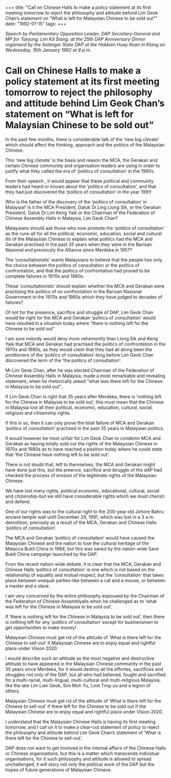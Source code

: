 +++ 
title: "Call on Chinese Halls to make a policy statement at its first meeting tomorrow to reject the philosophy and attitude behind Lim Geok Chan’s statement on “What is left for Malaysian Chinese to be sold out”"
date: "1992-01-15"
tags:
+++

_Speech by Parliamentary Opposition Leader, DAP Secretary-General and MP for Tanjung, Lim Kit Siang, at the 25th DAP Anniversary Dinner organised by the Selangor State DAP at the Hokkien Huay Kuan in Klang on Wednesday, 15th January 1992 at 8 p.m._

# Call on Chinese Halls to make a policy statement at its first meeting tomorrow to reject the philosophy and attitude behind Lim Geok Chan’s statement on “What is left for Malaysian Chinese to be sold out”

In the past few months, there is considerable talk of the ‘new big climate’ which should affect the thinking, approach and the politics of the Malaysian Chinese.</u>

This ‘new big climate’ is the basis and reason the MCA, the Gerakan and certain Chinese community and organisation leaders are using in order to justify what they called the era of ‘politics of consultation’ in the 1990s.

From their speech , it would appear that these political and community leaders had heard or known about the ‘politics of consultation’, and that they had just discovered the ‘politics of consultation’ in the year 1991!

Who is the father of the discovery of the ‘politics of consultation’ in Malaysia? Is it the MCA President, Datuk Dr.Ling Liong Sik, or the Gerakan President, Datuk Dr.Lim Keng Yaik or the Chairman of the Federation of Chinese Assembly Halls in Malaysia, Lim Geok Chan?

Malaysians should ask those who now promote the ‘politics of consultation’ as the cure-all for all the political, economic, education, social and cultural ills of the Malaysian Chinese to explain what politics had the MCA and Gerakan practised in the past 35 years when they were in the Barisan Nasional and previously the Alliance since Merdeka in 1957?

The ‘consultationists’ wants Malaysians to believe that the people has only the choice between the politics of consultation or the politics of confrontation, and that the politics of confrontation had proved to be complete failures in 1970s and 1980s.

These ‘consultationists’ should explain whether the MCA and Gerakan were practising the politics of on confrontation in the Barisan Nasional Government in the 1970s and 1980s which they have judged to decades of failures?

Of not for the presence, sacrifice and struggle of DAP, Lim Geok Chan would be right for the MCA and Gerakan  ‘politics of consultation’ would have resulted in a situation today where “there is nothing left for the Chinese to be sold out”

I am sure nobody would deny more vehemently than Liong Sik and Keng Yaik that MCA and Gerakan had practised the politics of confrontation in the 1970s and 1980s, as they would claim that they had all along been the prctitioners of the  ‘politics of consultation’-long before Lim Geok Chan discovered the term of the  ‘the politics of consultation’.

Mr.Lim Geok Chan, after he was elected Chairman of the Federation of Chinese Assembly Halls in Malaysia, made a most remarkable and revealing statement, when he rhetorically asked “what was there left for the Chinese in Malaysia to be sold out”..

If Lim Geok Chan is right that 35 years after Merdeka, there is ‘nothing left for the Chinese in Malaysia to be sold out’, this must mean that the Chinese in Malaysia lost all their political, economic, education, cultural, social, religious and citizenship rights.

If this is so, then it can only prove the total failure of MCA and Gerakan ‘politics of consultation’ practised in the past 35 years in Malaysian politics.

It would however be most unfair for Lim Geok Chan to condemn MCA and Gerakan as having totally sold out the rights of the Malaysian Chinese in 1970s and 1980s as to have reached a position today where he could state that ‘the Chinese have nothing left to be sold out’.

There is not doubt that, left to themselves, the MCA and Gerakan might have done just this, but the preence, sacrifice and struggle of the dAP had checked the process of erosion of the legitimate rights of the Malaysian Chinese.

We have lost many rights, political economic, educational, cultural, social and citizenship-but we still have considerable rights which we must cherish and defend.

One of our rights was to the cultural right to the 200-year old Johore Bahru ancient temple wall until December 29, 1991, which was lost in a 3 a.m. demolition, precisely as a result of the MCA, Gerakan and Chinese Halls  ‘politics of consultation’.

The MCA and Gerakan  ‘politics of consultation’ would have caused the Malaysian Chinese and the nation to lose the cultural heritage of the Malacca Bukit China in 1984, but this was saved by the nation-wide Save Bukit China campaign launched by the DAP.

From the recent nation-wide debate, it is clear that the MCA, Gerakan and Chinese Halls  ‘politics of consultation’ is one which is not based on the relationship of equality and mutual respect, but the ‘consultation’ that takes place between unequal parties-like between a cat and a mouse, or between a master and a slave.

I am very concerned by the entire philosophy espoused by the Chairman of the Federation of Chinese Assemblyalls when he challenged as to ‘what was left for the Chinese in Malaysia to be sold out’.

If ‘there is nothing left for the Chinese in Malaysia to be sold out’, then there is nothing left for any ‘politics of consultation’ except for businessmen to get opportunities to make money!

Malaysian Chinese must get rid of the attitude of ‘What is there left for the Chinese to sell-out’ if Malaysian Chinese are to enjoy equal and rightful place under Vision 2020

I would describe such an attitude as the most negative and destructive attitude to have appeared in the Malaysian Chinese community in the past 35 years since Merdeka, for it would destroy all the effortes, sacrifices and struggles not only of the DAP, but all who had believed, fought and sacrified for a multi-racial, multi-lingual, multi-cultural and multi-religious Malaysia, like the late Lim Lian Geok, Sim Moh Yu, Loot Ting-yu and a legion of others.

Malaysian Chinese must get rid of the attitude of ‘What is there left for the Chinese to sell-out’ if there left for the Chinese to be sold out if the Malaysian Chinese are to enjoy equal and rightful place under Vision 2020.

I understand that the Malaysian Chinese Halls is having its first meeting tomorrow, and I call on it to make a clear-cut statement of policy to reject the philosophy and attitude behind Lim Geok Chan’s statement of  ‘What is there left for the Chinese to sell-out’.

DAP does not want to get involved in the internal affairs of the Chinese Halls or Chinese organisations, but this is a matter which transcends individual organisations, for it such philosophy and attitude is allowed to spread unchallenged, it will story not only the political work of the DAP but the hopes of future generations of Malaysian Chinese.
 
